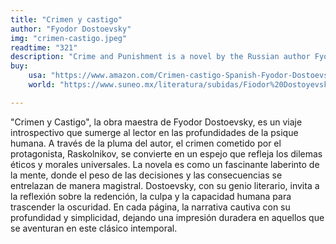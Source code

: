 ```yaml
---
title: "Crimen y castigo"
author: "Fyodor Dostoevsky"
img: "crimen-castigo.jpeg"
readtime: "321"
description: "Crime and Punishment is a novel by the Russian author Fyodor Dostoevsky. It was first published in the literary journal The Russian Messenger in twelve monthly installments during 1866. It was later published in a single volume. "
buy: 
    usa: "https://www.amazon.com/Crimen-castigo-Spanish-Fyodor-Dostoevsky/dp/B0CS4CVXN7/ref=sr_1_1?adgrpid=157957750527&dib=eyJ2IjoiMSJ9.tNXErAdxkv3tstwvxWcuHFAxndcceuJNfgK0m9mMV2dFPrCIUmbyfT7VZfEbhKJ7MI4TWeeWJsu1UNXV0fwOnve1Vw7SNSox0U46s_3CyPQ-GpaOiHK20zPUIjYIPolAL278NM7KnswtSnc5HsnE1mtijt8ZzLgn6nUgt9lPl4yGsR1XhdTEerYBcXCvJZ1G6V9wB5oJTPytxA4f2VZuF6O6Y3jova7jLRUnuHiVirg.a31SJlUaZSYrLIrFO4YVV3gorjdIeeCb9H22K-iyepA&dib_tag=se&hvadid=690303724527&hvdev=c&hvlocphy=1012108&hvnetw=g&hvqmt=b&hvrand=14014627744022888349&hvtargid=kwd-368080450058&hydadcr=21028_13524958&keywords=crimen+y+castigo+en+espa%C3%B1ol&mcid=dde89e1eb15439faac51295d437cb523&qid=1743003966&sr=8-1"
    world: "https://www.suneo.mx/literatura/subidas/Fiodor%20Dostoyevski%20Crimen%20y%20castigo.pdf"

---
```


"Crimen y Castigo", la obra maestra de Fyodor Dostoevsky, es un viaje introspectivo que sumerge al lector en las profundidades de la psique humana. A través de la pluma del autor, el crimen cometido por el protagonista, Raskolnikov, se convierte en un espejo que refleja los dilemas éticos y morales universales. La novela es como un fascinante laberinto de la mente, donde el peso de las decisiones y las consecuencias se entrelazan de manera magistral. Dostoevsky, con su genio literario, invita a la reflexión sobre la redención, la culpa y la capacidad humana para trascender la oscuridad. En cada página, la narrativa cautiva con su profundidad y simplicidad, dejando una impresión duradera en aquellos que se aventuran en este clásico intemporal.